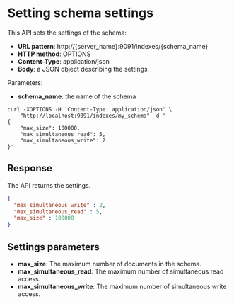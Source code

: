 # Setting schema settings

This API sets the settings of the schema:

* **URL pattern**: http://{server_name}:9091/indexes/{schema_name}
* **HTTP method**: OPTIONS
* **Content-Type**: application/json
* **Body**: a JSON object describing the settings

Parameters:

* **schema_name**: the name of the schema

```shell
curl -XOPTIONS -H 'Content-Type: application/json' \
    "http://localhost:9091/indexes/my_schema" -d '
{
    "max_size": 100000,
    "max_simultaneous_read": 5,
    "max_simultaneous_write": 2
}'
```

## Response

The API returns the settings.

```json
{
  "max_simultaneous_write" : 2,
  "max_simultaneous_read" : 5,
  "max_size" : 100000
}
```

## Settings parameters

* **max_size**: The maximum number of documents in the schema.
* **max_simultaneous_read**: The maximum number of simultaneous read access.
* **max_simultaneous_write**: The maximum number of simultaneous write access.

